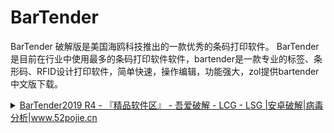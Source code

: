 # BarTender
BarTender 破解版是美国海鸥科技推出的一款优秀的条码打印软件。
BarTender是目前在行业中使用最多的条码打印软件软件，bartender是一款专业的标签、条形码、RFID设计打印软件，简单快速，操作编辑，功能强大，zol提供bartender中文版下载。



<details>
    <summary><a href="https://www.52pojie.cn/thread-1028618-1-1.html">BarTender2019 R4 - 『精品软件区』 - 吾爱破解 - LCG - LSG |安卓破解|病毒分析|www.52pojie.cn</a></summary> 
<blockquote>
  <font face="微软雅黑" style="overflow-wrap: break-word; color: rgb(68, 68, 68);"><font size="5" style="overflow-wrap: break-word;">BarTender是一款条码打印软件。BarTender条码打印软件能够帮助用户很方便的制作出条码标签，包括普通的以及带有图形的标签，能够帮助用户快速且专业的设计出高质量的条码标签，BarTender条码打印软件功能强大、操作简单，受到众多用户的喜爱。</font></font>
<br style="overflow-wrap: break-word; color: rgb(68, 68, 68); font-family: -apple-system, BlinkMacSystemFont, &quot;Segoe UI&quot;, Tahoma, &quot;PingFang SC&quot;, &quot;Hiragino Sans GB&quot;, &quot;Microsoft Yahei&quot;, Simsun, sans-serif;"><font face="微软雅黑" style="overflow-wrap: break-word; color: rgb(68, 68, 68);"><font size="5" style="overflow-wrap: break-word;"><br style="overflow-wrap: break-word;"></font></font>
<br style="overflow-wrap: break-word; color: rgb(68, 68, 68); font-family: -apple-system, BlinkMacSystemFont, &quot;Segoe UI&quot;, Tahoma, &quot;PingFang SC&quot;, &quot;Hiragino Sans GB&quot;, &quot;Microsoft Yahei&quot;, Simsun, sans-serif;"><font face="微软雅黑" style="overflow-wrap: break-word; color: rgb(68, 68, 68);"><font size="5" style="overflow-wrap: break-word;">BarTender软件特色</font></font>
<br style="overflow-wrap: break-word; color: rgb(68, 68, 68); font-family: -apple-system, BlinkMacSystemFont, &quot;Segoe UI&quot;, Tahoma, &quot;PingFang SC&quot;, &quot;Hiragino Sans GB&quot;, &quot;Microsoft Yahei&quot;, Simsun, sans-serif;"><font face="微软雅黑" style="overflow-wrap: break-word; color: rgb(68, 68, 68);"><font size="5" style="overflow-wrap: break-word;"><br style="overflow-wrap: break-word;"></font></font>
<br style="overflow-wrap: break-word; color: rgb(68, 68, 68); font-family: -apple-system, BlinkMacSystemFont, &quot;Segoe UI&quot;, Tahoma, &quot;PingFang SC&quot;, &quot;Hiragino Sans GB&quot;, &quot;Microsoft Yahei&quot;, Simsun, sans-serif;"><font face="微软雅黑" style="overflow-wrap: break-word; color: rgb(68, 68, 68);"><font size="5" style="overflow-wrap: break-word;">　　A. BarTender能够快速、简易的在屏幕上设计标签</font></font>
<br style="overflow-wrap: break-word; color: rgb(68, 68, 68); font-family: -apple-system, BlinkMacSystemFont, &quot;Segoe UI&quot;, Tahoma, &quot;PingFang SC&quot;, &quot;Hiragino Sans GB&quot;, &quot;Microsoft Yahei&quot;, Simsun, sans-serif;"><font face="微软雅黑" style="overflow-wrap: break-word; color: rgb(68, 68, 68);"><font size="5" style="overflow-wrap: break-word;"><br style="overflow-wrap: break-word;"></font></font>
<br style="overflow-wrap: break-word; color: rgb(68, 68, 68); font-family: -apple-system, BlinkMacSystemFont, &quot;Segoe UI&quot;, Tahoma, &quot;PingFang SC&quot;, &quot;Hiragino Sans GB&quot;, &quot;Microsoft Yahei&quot;, Simsun, sans-serif;"><font face="微软雅黑" style="overflow-wrap: break-word; color: rgb(68, 68, 68);"><font size="5" style="overflow-wrap: break-word;">　　B. BarTender提供几百种不同的打印机</font></font>
<br style="overflow-wrap: break-word; color: rgb(68, 68, 68); font-family: -apple-system, BlinkMacSystemFont, &quot;Segoe UI&quot;, Tahoma, &quot;PingFang SC&quot;, &quot;Hiragino Sans GB&quot;, &quot;Microsoft Yahei&quot;, Simsun, sans-serif;"><font face="微软雅黑" style="overflow-wrap: break-word; color: rgb(68, 68, 68);"><font size="5" style="overflow-wrap: break-word;"><br style="overflow-wrap: break-word;"></font></font>
<br style="overflow-wrap: break-word; color: rgb(68, 68, 68); font-family: -apple-system, BlinkMacSystemFont, &quot;Segoe UI&quot;, Tahoma, &quot;PingFang SC&quot;, &quot;Hiragino Sans GB&quot;, &quot;Microsoft Yahei&quot;, Simsun, sans-serif;"><font face="微软雅黑" style="overflow-wrap: break-word; color: rgb(68, 68, 68);"><font size="5" style="overflow-wrap: break-word;">　　C. 可用于几千种允许的标签空间</font></font>
<br style="overflow-wrap: break-word; color: rgb(68, 68, 68); font-family: -apple-system, BlinkMacSystemFont, &quot;Segoe UI&quot;, Tahoma, &quot;PingFang SC&quot;, &quot;Hiragino Sans GB&quot;, &quot;Microsoft Yahei&quot;, Simsun, sans-serif;"><font face="微软雅黑" style="overflow-wrap: break-word; color: rgb(68, 68, 68);"><font size="5" style="overflow-wrap: break-word;"><br style="overflow-wrap: break-word;"></font></font>
<br style="overflow-wrap: break-word; color: rgb(68, 68, 68); font-family: -apple-system, BlinkMacSystemFont, &quot;Segoe UI&quot;, Tahoma, &quot;PingFang SC&quot;, &quot;Hiragino Sans GB&quot;, &quot;Microsoft Yahei&quot;, Simsun, sans-serif;"><font face="微软雅黑" style="overflow-wrap: break-word; color: rgb(68, 68, 68);"><font size="5" style="overflow-wrap: break-word;">　　D. 打印机驱动程序可用于其它程序</font></font>
<br style="overflow-wrap: break-word; color: rgb(68, 68, 68); font-family: -apple-system, BlinkMacSystemFont, &quot;Segoe UI&quot;, Tahoma, &quot;PingFang SC&quot;, &quot;Hiragino Sans GB&quot;, &quot;Microsoft Yahei&quot;, Simsun, sans-serif;"><font face="微软雅黑" style="overflow-wrap: break-word; color: rgb(68, 68, 68);"><font size="5" style="overflow-wrap: break-word;"><br style="overflow-wrap: break-word;"></font></font>
<br style="overflow-wrap: break-word; color: rgb(68, 68, 68); font-family: -apple-system, BlinkMacSystemFont, &quot;Segoe UI&quot;, Tahoma, &quot;PingFang SC&quot;, &quot;Hiragino Sans GB&quot;, &quot;Microsoft Yahei&quot;, Simsun, sans-serif;"><font face="微软雅黑" style="overflow-wrap: break-word; color: rgb(68, 68, 68);"><font size="5" style="overflow-wrap: break-word;">　　E. 不计其数的已设计好的标签模型</font></font>
<br style="overflow-wrap: break-word; color: rgb(68, 68, 68); font-family: -apple-system, BlinkMacSystemFont, &quot;Segoe UI&quot;, Tahoma, &quot;PingFang SC&quot;, &quot;Hiragino Sans GB&quot;, &quot;Microsoft Yahei&quot;, Simsun, sans-serif;"><font face="微软雅黑" style="overflow-wrap: break-word; color: rgb(68, 68, 68);"><font size="5" style="overflow-wrap: break-word;"><br style="overflow-wrap: break-word;"></font></font>
<br style="overflow-wrap: break-word; color: rgb(68, 68, 68); font-family: -apple-system, BlinkMacSystemFont, &quot;Segoe UI&quot;, Tahoma, &quot;PingFang SC&quot;, &quot;Hiragino Sans GB&quot;, &quot;Microsoft Yahei&quot;, Simsun, sans-serif;"><font face="微软雅黑" style="overflow-wrap: break-word; color: rgb(68, 68, 68);"><font size="5" style="overflow-wrap: break-word;">　　F. BarTender超过二十种的条码类型</font></font>
<br style="overflow-wrap: break-word; color: rgb(68, 68, 68); font-family: -apple-system, BlinkMacSystemFont, &quot;Segoe UI&quot;, Tahoma, &quot;PingFang SC&quot;, &quot;Hiragino Sans GB&quot;, &quot;Microsoft Yahei&quot;, Simsun, sans-serif;"><font face="微软雅黑" style="overflow-wrap: break-word; color: rgb(68, 68, 68);"><font size="5" style="overflow-wrap: break-word;"><br style="overflow-wrap: break-word;"></font></font>
<br style="overflow-wrap: break-word; color: rgb(68, 68, 68); font-family: -apple-system, BlinkMacSystemFont, &quot;Segoe UI&quot;, Tahoma, &quot;PingFang SC&quot;, &quot;Hiragino Sans GB&quot;, &quot;Microsoft Yahei&quot;, Simsun, sans-serif;"><font face="微软雅黑" style="overflow-wrap: break-word; color: rgb(68, 68, 68);"><font size="5" style="overflow-wrap: break-word;">　　G. BarTender可独立运行或嵌入其它的程序运行</font></font>
<br style="overflow-wrap: break-word; color: rgb(68, 68, 68); font-family: -apple-system, BlinkMacSystemFont, &quot;Segoe UI&quot;, Tahoma, &quot;PingFang SC&quot;, &quot;Hiragino Sans GB&quot;, &quot;Microsoft Yahei&quot;, Simsun, sans-serif;"><font face="微软雅黑" style="overflow-wrap: break-word; color: rgb(68, 68, 68);"><font size="5" style="overflow-wrap: break-word;"><br style="overflow-wrap: break-word;"></font></font>
<br style="overflow-wrap: break-word; color: rgb(68, 68, 68); font-family: -apple-system, BlinkMacSystemFont, &quot;Segoe UI&quot;, Tahoma, &quot;PingFang SC&quot;, &quot;Hiragino Sans GB&quot;, &quot;Microsoft Yahei&quot;, Simsun, sans-serif;"><font face="微软雅黑" style="overflow-wrap: break-word; color: rgb(68, 68, 68);"><font size="5" style="overflow-wrap: break-word;">　　H. 类似于VB程序的设计特征 I不限制的撤消与恢复</font></font>
<br style="overflow-wrap: break-word; color: rgb(68, 68, 68); font-family: -apple-system, BlinkMacSystemFont, &quot;Segoe UI&quot;, Tahoma, &quot;PingFang SC&quot;, &quot;Hiragino Sans GB&quot;, &quot;Microsoft Yahei&quot;, Simsun, sans-serif;"><font face="微软雅黑" style="overflow-wrap: break-word; color: rgb(68, 68, 68);"><font size="5" style="overflow-wrap: break-word;"><br style="overflow-wrap: break-word;"></font></font>
<br style="overflow-wrap: break-word; color: rgb(68, 68, 68); font-family: -apple-system, BlinkMacSystemFont, &quot;Segoe UI&quot;, Tahoma, &quot;PingFang SC&quot;, &quot;Hiragino Sans GB&quot;, &quot;Microsoft Yahei&quot;, Simsun, sans-serif;"><font face="微软雅黑" style="overflow-wrap: break-word; color: rgb(68, 68, 68);"><font size="5" style="overflow-wrap: break-word;">　　J. 高级的图形应用</font></font>
<br style="overflow-wrap: break-word; color: rgb(68, 68, 68); font-family: -apple-system, BlinkMacSystemFont, &quot;Segoe UI&quot;, Tahoma, &quot;PingFang SC&quot;, &quot;Hiragino Sans GB&quot;, &quot;Microsoft Yahei&quot;, Simsun, sans-serif;"><font face="微软雅黑" style="overflow-wrap: break-word; color: rgb(68, 68, 68);"><font size="5" style="overflow-wrap: break-word;"><br style="overflow-wrap: break-word;"></font></font>
<br style="overflow-wrap: break-word; color: rgb(68, 68, 68); font-family: -apple-system, BlinkMacSystemFont, &quot;Segoe UI&quot;, Tahoma, &quot;PingFang SC&quot;, &quot;Hiragino Sans GB&quot;, &quot;Microsoft Yahei&quot;, Simsun, sans-serif;"><font face="微软雅黑" style="overflow-wrap: break-word; color: rgb(68, 68, 68);"><font size="5" style="overflow-wrap: break-word;">　　K. BarTender支持ODBC和SQL对象链接</font></font>
<br style="overflow-wrap: break-word; color: rgb(68, 68, 68); font-family: -apple-system, BlinkMacSystemFont, &quot;Segoe UI&quot;, Tahoma, &quot;PingFang SC&quot;, &quot;Hiragino Sans GB&quot;, &quot;Microsoft Yahei&quot;, Simsun, sans-serif;"><ignore_js_op style="overflow-wrap: break-word; color: rgb(68, 68, 68); font-family: -apple-system, BlinkMacSystemFont, &quot;Segoe UI&quot;, Tahoma, &quot;PingFang SC&quot;, &quot;Hiragino Sans GB&quot;, &quot;Microsoft Yahei&quot;, Simsun, sans-serif;"><img aid="1668098" src="https://attach.52pojie.cn/forum/201909/24/150001gtmvgmvt1tu171z7.png" zoomfile="https://attach.52pojie.cn/forum/201909/24/150001gtmvgmvt1tu171z7.png" file="https://attach.52pojie.cn/forum/201909/24/150001gtmvgmvt1tu171z7.png" class="zoom" width="1073" id="aimg_1668098" inpost="1" lazyloaded="true" _load="1" style="overflow-wrap: break-word; cursor: pointer; max-width: 100%; max-height: 1000px; width: auto; height: auto;"></ignore_js_op>
<span style="color: rgb(68, 68, 68); font-family: -apple-system, BlinkMacSystemFont, &quot;Segoe UI&quot;, Tahoma, &quot;PingFang SC&quot;, &quot;Hiragino Sans GB&quot;, &quot;Microsoft Yahei&quot;, Simsun, sans-serif;"></span>
<br style="overflow-wrap: break-word; color: rgb(68, 68, 68); font-family: -apple-system, BlinkMacSystemFont, &quot;Segoe UI&quot;, Tahoma, &quot;PingFang SC&quot;, &quot;Hiragino Sans GB&quot;, &quot;Microsoft Yahei&quot;, Simsun, sans-serif;"><font face="微软雅黑" style="overflow-wrap: break-word; color: rgb(68, 68, 68);"><font size="5" style="overflow-wrap: break-word;"><br></font></font>
<div>
<font face="微软雅黑" style="overflow-wrap: break-word; color: rgb(68, 68, 68);"><font size="5" style="overflow-wrap: break-word;">下载地址：</font></font></div>
<div>
<font face="微软雅黑" size="5"><br style="overflow-wrap: break-word; color: rgb(68, 68, 68);"></font>
<font face="微软雅黑" style="overflow-wrap: break-word; color: rgb(68, 68, 68);"><font size="5" style="overflow-wrap: break-word;">https://d94r2itylgwnp.cloudfront.net/BarTender/11.1/BT2019_R4_140669_Full.exe</font></font></div>
<div>
<font face="微软雅黑" size="5"><br style="overflow-wrap: break-word; color: rgb(68, 68, 68);"></font>
<font face="微软雅黑" style="overflow-wrap: break-word; color: rgb(68, 68, 68);"><font size="5" style="overflow-wrap: break-word;">https://d94r2itylgwnp.cloudfront.net/BarTender/11.1/BT2019_R4_140669_Full_x64.exe</font></font>
<br style="overflow-wrap: break-word; color: rgb(68, 68, 68); font-family: -apple-system, BlinkMacSystemFont, &quot;Segoe UI&quot;, Tahoma, &quot;PingFang SC&quot;, &quot;Hiragino Sans GB&quot;, &quot;Microsoft Yahei&quot;, Simsun, sans-serif;"><font face="微软雅黑" style="overflow-wrap: break-word; color: rgb(68, 68, 68);"><font size="5" style="overflow-wrap: break-word;"><br style="overflow-wrap: break-word;"></font></font>
<br style="overflow-wrap: break-word; color: rgb(68, 68, 68); font-family: -apple-system, BlinkMacSystemFont, &quot;Segoe UI&quot;, Tahoma, &quot;PingFang SC&quot;, &quot;Hiragino Sans GB&quot;, &quot;Microsoft Yahei&quot;, Simsun, sans-serif;"><font face="宋体" style="overflow-wrap: break-word; color: rgb(68, 68, 68);"><font style="overflow-wrap: break-word;"><font size="4">http://183.91.54.237:7080/masuit/soft/raw/master/BarTender2019%E7%A0%B4%E8%A7%A3%E8%A1%A5%E4%B8%81.7z</font></font></font></div>
  </blockquote>
<details>
